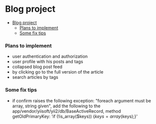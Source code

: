 # Blog project
- [Blog project](#blog-project)
    - [Plans to implement](#plans-to-implement)
    - [Some fix tips](#some-fix-tips)
### Plans to implement

* user authentication and authorization
* user profile with his posts and tags
* collapsed blog post feed
* by clicking go to the full version of the article
* search articles by tags

### Some fix tips

* if confirm raises the following exception: "foreach argument must be array, string given", add the following to the app/vendor/yiisoft/yii2/db/BaseActiveRecord, method getOldPrimaryKey: 'if (!is_array($keys)) {$keys = array($keys);}'

